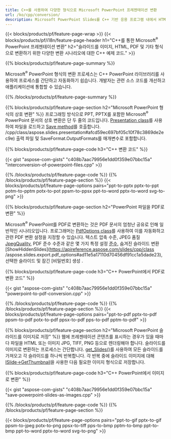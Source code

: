 ```yaml
---
title: C++를 사용하여 다양한 형식으로 Microsoft PowerPoint 프레젠테이션 변환
url: /ko/cpp/conversion/
description: Microsoft PowerPoint Slides를 C++ 기반 응용 프로그램 내에서 HTML, PDF 및 이미지 형식을 포함한 여러 파일로 변환합니다.
---
```


{{< blocks/products/pf/feature-page-wrap >}}
{{< blocks/products/pf/i18n/feature-page-header h1="C++를 통한 Microsoft<sup>®</sup> PowerPoint 프레젠테이션 변환" h2="슬라이드를 이미지, HTML, PDF 및 기타 형식으로 변환하기 위한 다양한 변환 시나리오에 대한 C++ 예제 코드." >}}

{{% blocks/products/pf/feature-page-summary %}}

Microsoft<sup>®</sup> PowerPoint 형식의 변환 프로세스는 C++ PowerPoint 라이브러리를 사용하여 프로세스를 간단하고 자동화하기 쉽습니다. 개발자는 관련 소스 코드를 개선하고 애플리케이션에 통합할 수 있습니다. 

{{% /blocks/products/pf/feature-page-summary  %}}

{{% blocks/products/pf/feature-page-section  h2="Microsoft PowerPoint 형식의 상호 변환" %}}
프로그래밍 방식으로 PPT, PPTX를 포함한 Microsoft<sup>®</sup> PowerPoint 문서의 상호 변환은 단 두 줄의 코드입니다. [Presentation class](https://apireference.aspose.com/slides/cpp/class/aspose.slides.presentation)를 사용하여 파일을 로드하고 [Save method](https://apireference.aspose.com/slides)를 호출합니다. /cpp/class/aspose.slides.presentation#afcd59ec697bf05c10f78c3869de2ec9e) 출력 파일 및 SaveFormat.OutputFormats를 매개변수로 포함합니다.

{{% blocks/products/pf/feature-page-code h3="C++ 변환 코드" %}}

{{< gist "aspose-com-gists" "c408b7aac79956e1dd0f359e07bbc15a" "interconversion-of-powerpoint-files.cpp" >}}


{{% /blocks/products/pf/feature-page-code  %}}
{{% /blocks/products/pf/feature-page-section %}}
{{< blocks/products/pf/feature-page-options pairs="ppt-to-pptx pptx-to-ppt potm-to-pptm potx-to-pot ppsm-to-ppsx ppt-to-word pptx-to-word svg-to-png" >}}


{{% blocks/products/pf/feature-page-section  h2="PowerPoint 파일을 PDF로 변환" %}}

Microsoft<sup>®</sup> PowerPoint를 PDF로 변환하는 것은 PDF 문서의 엄청난 공유로 인해 일반적인 시나리오입니다. 프로그래머는 [PdfOptions class](https://apireference.aspose.com/slides/cpp/class/aspose.slides.export.pdf_options)를 사용하여 이를 자동화하고 관련 PDF 변환 설정을 지정할 수 있습니다. 텍스트 압축 수준, JPEG 품질 [JpegQuality](https://apireference.aspose.com/slides/cpp/class/aspose.slides.export.pdf_options#a6bbf3bd303430757aa85ac9e3d184861), PDF 준수 수준과 같은 몇 가지 특정 설정 [준수](https://apireference.aspose.com/slides/cpp/class/aspose.slides.export.pdf_options#aa9dfc92dd22455248ac171c24876cb8f), 숨겨진 슬라이드 변환 [ShowHiddenSlides](https://apireference.aspose.com/slides/cpp/class /aspose.slides.export.pdf_options#ad11e5a17110d70456df91cc1a5dade23), 선택한 슬라이드 및 잠긴 [비밀번호] 생성 .

{{% blocks/products/pf/feature-page-code h3="C++ PowerPoint에서 PDF로 변환 코드" %}}

{{< gist "aspose-com-gists" "c408b7aac79956e1dd0f359e07bbc15a" "powerpoint-to-pdf-conversion.cpp" >}}

{{% /blocks/products/pf/feature-page-code  %}}
{{% /blocks/products/pf/feature-page-section %}}
{{< blocks/products/pf/feature-page-options pairs="ppt-to-pdf pptx-to-pdf ppsm-to-pdf potx-to-pdf ppsx-to-pdf pps-to-pdf pptm-to-pdf" >}}


{{% blocks/products/pf/feature-page-section  h2="Microsoft PowerPoint 슬라이드를 이미지로 저장" %}}
웹에 프레젠테이션 콘텐츠를 표시하는 경우가 있을 때마다 파일을 HTML 또는 이미지 JPG, TIFF, PNG 등으로 렌더링해야 합니다. 슬라이드를 이미지로 변환하는 프로세스는 간단합니다. [get_Slides()](https://apireference.aspose.com/slides/cpp/class/aspose.slides.presentation#a9981b38f5a01d9fa5482f05b0a75974c)를 사용하여 모든 슬라이드를 가져오고 각 슬라이드를 하나씩 반복합니다. 각 반복 중에 슬라이드 이미지에 대해 [ISlide->GetThumbnail](https://apireference.aspose.com/slides/cpp/class/aspose.slides.i_slide#a7bd377d403ff886232df21351c1fe783)을 사용한 다음 필요한 이미지 형식으로 저장합니다. 

{{% blocks/products/pf/feature-page-code h3="C++ PowerPoint에서 이미지로 변환" %}}

{{< gist "aspose-com-gists" "c408b7aac79956e1dd0f359e07bbc15a" "save-powerpoint-slides-as-images.cpp" >}}

{{% /blocks/products/pf/feature-page-code %}}
{{% /blocks/products/pf/feature-page-section %}}

{{< blocks/products/pf/feature-page-options pairs="ppt-to-gif pptx-to-gif ppsm-to-jpeg potx-to-png ppsx-to-tiff pps-to-bmp pptm-to-bmp ppt-to-bmp ppt-to-word pptx-to-word svg-to-png" >}}